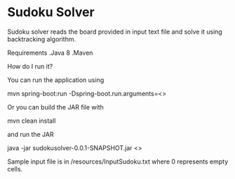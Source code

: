 Sudoku Solver
======================

Sudoku solver reads the board provided in input text file and solve it using backtracking algorithm.

Requirements
	.Java 8
	.Maven

How do I run it?

You can run the application using

mvn spring-boot:run -Dspring-boot.run.arguments=<<inpufilename>>

Or you can build the JAR file with

mvn clean install

and run the JAR 

java -jar sudokusolver-0.0.1-SNAPSHOT.jar <<inputfilename>>

Sample input file is in /resources/InputSudoku.txt where 0 represents empty cells.